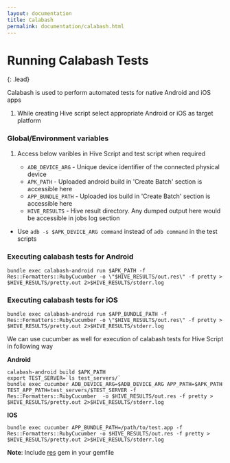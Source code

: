 ```yaml
---
layout: documentation
title: Calabash
permalink: documentation/calabash.html
---
```


# Running Calabash Tests

{: .lead}

Calabash is used to perform automated tests for native Android and iOS apps

1. While creating Hive script select appropriate Android or iOS as target platform 

### Global/Environment variables  
1. 	Access below varibles in Hive Script and test script when required

	* `ADB_DEVICE_ARG` - Unique device identifier of the connected physical device
	* `APK_PATH` - Uploaded android build in 'Create Batch' section is accessible here
	* `APP_BUNDLE_PATH` - Uploaded ios build in 'Create Batch' section is accessible here
	* `HIVE_RESULTS` - Hive result directory. Any dumped output here would be accessible in jobs log section

* Use `adb -s $APK_DEVICE_ARG command` instead of `adb command` in the test scripts

### Executing calabash tests for Android
	
	bundle exec calabash-android run $APK_PATH -f Res::Formatters::RubyCucumber -o \"$HIVE_RESULTS/out.res\" -f pretty > $HIVE_RESULTS/pretty.out 2>$HIVE_RESULTS/stderr.log

### Executing calabash tests for iOS
	
	bundle exec calabash-android run $APP_BUNDLE_PATH -f Res::Formatters::RubyCucumber -o \"$HIVE_RESULTS/out.res\" -f pretty > $HIVE_RESULTS/pretty.out 2>$HIVE_RESULTS/stderr.log
	
We can use cucumber as well for execution of calabash tests for Hive Script in following way

**Android**
	
	calabash-android build $APK_PATH
	export TEST_SERVER=`ls test_servers/`
	bundle exec cucumber ADB_DEVICE_ARG=$ADB_DEVICE_ARG APP_PATH=$APK_PATH TEST_APP_PATH=test_servers/$TEST_SERVER -f Res::Formatters::RubyCucumber  -o $HIVE_RESULTS/out.res -f pretty > $HIVE_RESULTS/pretty.out 2>$HIVE_RESULTS/stderr.log

**IOS**

	bundle exec cucumber APP_BUNDLE_PATH=/path/to/test.app -f Res::Formatters::RubyCucumber -o $HIVE_RESULTS/out.res -f pretty > $HIVE_RESULTS/pretty.out 2>$HIVE_RESULTS/stderr.log 

**Note**: Include [res](https://github.com/bbc/res) gem in your gemfile 
